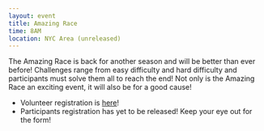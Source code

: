 ```yaml
---
layout: event
title: Amazing Race
time: 8AM
location: NYC Area (unreleased)
---
```

The Amazing Race is back for another season and will be better than ever before! Challenges range from easy difficulty and hard difficulty and participants must solve them all to reach the end! Not only is the Amazing Race an exciting event, it will also be for a good cause!

- Volunteer registration is [here](https://docs.google.com/forms/d/1BqdIP4D9Pw-cB5Fi3lFxlYWcBfdT1H5rAs2Iv4HYfTQ/viewform)!
- Participants registration has yet to be released! Keep your eye out for the form!
